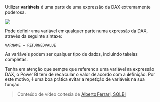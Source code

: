 Utilizar **variáveis** é uma parte de uma expressão da DAX extremamente poderosa.

![](media/7-4-dax-expressions/dax-variables_1.png)

Pode definir uma variável em qualquer parte numa expressão da DAX, através da seguinte sintaxe:

    VARNAME = RETURNEDVALUE

As variáveis podem ser qualquer tipo de dados, incluindo tabelas completas.

Tenha em atenção que sempre que referencia uma variável na expressão DAX, o Power BI tem de recalcular o valor de acordo com a definição. Por este motivo, é uma boa prática evitar a repetição de variáveis na sua função.

> Conteúdo de vídeo cortesia de [Alberto Ferrari, SQLBI](http://www.sqlbi.com/learning-dax)
> 
> 


